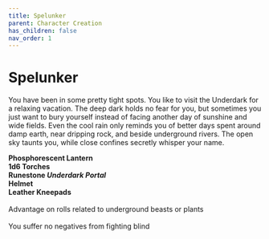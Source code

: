 ```yaml
---
title: Spelunker
parent: Character Creation
has_children: false
nav_order: 1
---
```

# Spelunker

You have been in some pretty tight spots. You like to visit the Underdark for a relaxing vacation. The deep dark holds no fear for you, but sometimes you just want to bury yourself instead of facing another day of sunshine and wide fields. Even the cool rain only reminds you of better days spent around damp earth, near dripping rock, and beside underground rivers. The open sky taunts you, while close confines secretly whisper your name.

**Phosphorescent Lantern** <br>
**1d6 Torches**<br>
**Runestone *Underdark Portal***<br>
**Helmet**<br>
**Leather Kneepads**
<br>
<br>
Advantage on rolls related to underground beasts or plants<br>
<br>
You suffer no negatives from fighting blind
